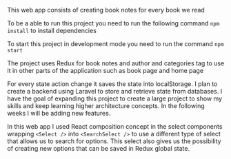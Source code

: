 This web app consists of creating book notes for every book we read

To be a able to run this project you need to run the following command `npm install` to install dependencies

To start this project in development mode you need to run the command `npm start`

The project uses Redux for book notes and author and categories tag to use it in other parts of the application such as book page and home page

For every state action change it saves the state into localStorage. I plan to create a backend using Laravel to store and retrieve state from databases. I have the goal of expanding this project to create a large project to show my skills and keep learning higher architecture concepts. In the following weeks I will be adding new features.

In this web app I used React composition concept in the select components wrapping `<Select />` into `<SearchSelect />` to use a different type of select that allows us to search for options. This select also gives us the possibility of creating new options that can be saved in Redux global state.